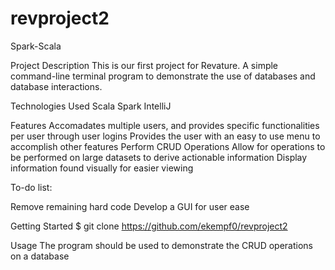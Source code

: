 # revproject2
Spark-Scala 

Project Description
This is our first project for Revature. A simple command-line terminal program to demonstrate the use of databases and database interactions.

Technologies Used
Scala
Spark
IntelliJ

Features
Accomadates multiple users, and provides specific functionalities per user through user logins
Provides the user with an easy to use menu to accomplish other features
Perform CRUD Operations
Allow for operations to be performed on large datasets to derive actionable information
Display information found visually for easier viewing

To-do list:

Remove remaining hard code
Develop a GUI for user ease

Getting Started
$ git clone https://github.com/ekempf0/revproject2

Usage
The program should be used to demonstrate the CRUD operations on a database
